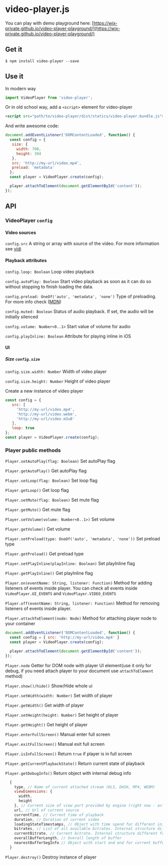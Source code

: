 # video-player.js

You can play with demo playground here: [https://wix-private.github.io/video-player-playground/](https://wix-private.github.io/video-player-playground/)

## Get it

```
$ npm install video-player --save
```

## Use it

In modern way

```javascript
import VideoPlayer from 'video-player';
```

Or in old school way, add a `<script>` element for video-player

```html
<script src="path/to/video-player/dist/statics/video-player.bundle.js"></script>
```

And write awesome code:

```javascript
document.addEventListener('DOMContentLoaded', function() {
  const config = {
   size: {
     width: 700,
     height: 394
   },
   src: 'http://my-url/video.mp4',
   preload: 'metadata'
  };
  const player = VideoPlayer.create(config);

  player.attachToElement(document.getElementById('content'));
});
```

## API

### VideoPlayer ```config```

#### Video sources

```config.src``` A string or array with source of the video. For more information see [vidi](https://github.com/wix/vidi)

#### Playback attributes

```config.loop: Boolean``` Loop video playback

```config.autoPlay: Boolean``` Start video playback as soon as it can do so without stopping to finish loading the data.

```config.preload: OneOf('auto', 'metadata', 'none')``` Type of preloading. For more info check ([MDN](https://developer.mozilla.org/en/docs/Web/HTML/Element/video))

```config.muted: Boolean``` Status of audio playback. If set, the audio will be initially silenced

```config.volume: Number<0..1>``` Start value of volume for audio

```config.playInline: Boolean``` Attribute for playing inline in iOS

#### UI

##### Size ```config.size```

```config.size.width: Number``` Width of video player

```config.size.height: Number``` Height of video player

Create a new instance of video player

```javascript
const config = {
   src: [
     'http://my-url/video.mp4',
     'http://my-url/video.webm',
     'http://my-url/video.m3u8'
   ],
   loop: true
};
const player = VideoPlayer.create(config);
```

### Player public methods

```Player.setAutoPlay(flag: Boolean)``` Set autoPlay flag

```Player.getAutoPlay()``` Get autoPlay flag

```Player.setLoop(flag: Boolean)``` Set loop flag

```Player.getLoop()``` Get loop flag

```Player.setMute(flag: Boolean)``` Set mute flag

```Player.getMute()``` Get mute flag

```Player.setVolume(volume: Number<0..1>)``` Set volume

```Player.getVolume()``` Get volume

```Player.setPreload(type: OneOf('auto', 'metadata', 'none'))``` Set preload type

```Player.getPreload()``` Get preload type

```Player.setPlayInline(playInline: Boolean)``` Set playInline flag

```Player.getPlayInline()``` Get playInline flag

```Player.on(eventName: String, listener: Function)``` Method for adding listeners of events inside player. You can check all events inside ```VideoPlayer.UI_EVENTS``` and ```VideoPlayer.VIDEO_EVENTS```

```Player.off(eventName: String, listener: Function)``` Method for removing listeners of events inside player.

```Player.attachToElement(node: Node)``` Method for attaching player node to your container

```javascript
document.addEventListener('DOMContentLoaded', function() {
  const config = { src: 'http://my-url/video.mp4' }
  const player = VideoPlayer.create(config);

  player.attachToElement(document.getElementById('content'));
});
```

```Player.node``` Getter for DOM node with player UI element(use it only for debug, if you need attach player to your document use ```attachToElement``` method)

```Player.show()/hide()``` Show/Hide whole ui

```Player.setWidth(width: Number)``` Set width of player

```Player.getWidth()``` Get width of player

```Player.setHeight(height: Number)``` Set height of player

```Player.getHeight()``` Get height of player

```Player.enterFullScreen()``` Manual enter full screen

```Player.exitFullScreen()``` Manual exit full screen

```Player.isInFullScreen()``` Return `true` if player is in full screen

```Player.getCurrentPlaybackState()``` Return current state of playback

```Player.getDebugInfo()``` Return object with internal debug info
```javascript
  {
    type, // Name of current attached stream (HLS, DASH, MP4, WEBM)
    viewDimensions: {
      width,
      height
    }, // Current size of view port provided by engine (right now - actual size of video tag)
    url, // Url of current source
    currentTime, // Current time of playback
    duration, // Duration of current video
    loadingStateTimestamps, // Object with time spend for different initial phases
    bitrates, // List of all available bitrates. Internal structure different for different type of streams
    currentBitrate, // Current bitrate. Internal structure different for different type of streams
    overallBufferLength, // Overall length of buffer
    nearestBufferSegInfo // Object with start and end for current buffer segment
  }
```

```Player.destroy()``` Destroy instance of player

